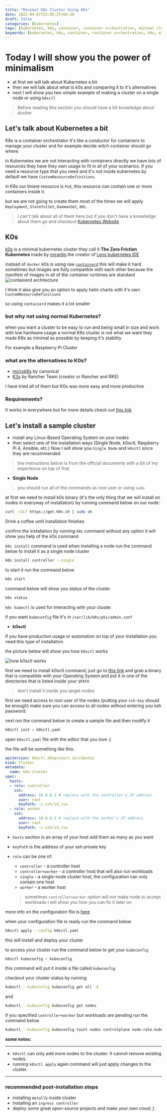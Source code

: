 ```yaml
---
title: "Minimal K8s Cluster Using K0s"
date: 2022-04-07T23:05:27+04:30
draft: false
categories: [kubernetes]
tags: [kubernetes, k0s, container, container orchestration, minimal cluster, container, raspberry pi]
keywords: [kubernetes, k8s, container, container orchestration, k0s, minimal cluster, containerd, docker, containers, cluster, raspberry pi]
---
```


# Today I will show you the power of minimalism

* at first we will talk about Kubernetes a bit
* then we will talk about what is k0s and comparing it to it's alternatives
* next I will show you two simple example of making a cluster on a single node or using `k0sctl`

> Before reading this section you should have a bit knowledge about docker

## Let's talk about Kubernetes a bit
K8s is a container orchestrator it's like a conductor for containers to manage your cluster and for example decide witch container should go where.

in Kubernetes we are not interacting with containers directly we have lots of resources they have they own usage to fit in all of your scenarios. if you need a resource type that you need and it's not inside kubernetes by default we have `CustomResourceDefinitions`

in K8s our tiniest resource is `Pod`, this resource can contain one or more containers inside it.

but we are not going to create them most of the times we will apply `Deployment`, `StatefulSet`, `DaemonSet`, etc.

> I can't talk about all of them here but if you don't have a knowledge about them go and checkout [Kubernetes Website](https://kubernetes.io/docs/tutorials/kubernetes-basics/)

## K0s
[k0s](https://k0sproject.io/) is a minimal kubernetes cluster they call it __The Zero Friction Kubernetes__ made by [mirantis](https://www.mirantis.com) the creator of [Lens kubernetes IDE](https://k8slens.dev/)

instead of `docker` k0s is using raw [`containerd`](https://containerd.io/) this will make it hard sometimes but images are fully compatible with each other because the manifest of images in all of the container runtimes are standard
![containerd architecture](https://containerd.io/img/architecture.png "containerd architecture")

I think it also give you an option to apply helm charts with it's own `CustomResourceDefinitions`

so using `containerd` makes it a lot smaller

### but why not using normal Kubernetes?
when you want a cluster to be easy to run and being small in size and work with low hardware usage a normal K8s cluster is not what we want they made K8s as minimal as possible by keeping it's stability

For example a Raspberry Pi Cluster

### what are the alternatives to K0s?
* [microk8s](https://microk8s.io/) by canonical
* [K3s](https://k3s.io/) by Rancher Team (creator or Rancher and RKE)

I have tried all of them but K0s was more easy and more productive

### Requirements?
It works in everywhere but for more details check out [this link](https://github.com/k0sproject/k0s/blob/main/docs/system-requirements.md)

## Let's install a sample cluster
* install any Linux-Based Operating System on your nodes
* then select one of the installation ways (Single Node, k0sctl, Raspberry Pi 4, Ansible, etc.)
Now I will show you `Single Node` and `k0sctl` since they are recommended
> the instructions below is from the official documents with a bit of my experience on top of that

* __Single Node__

> you should run all of the commands as root user or using `sudo`

at first we need to install k0s binary (it's the only thing that we will install on nodes in everyway of installation) by running command below on our node:


```bash
curl -sSLf https://get.k0s.sh | sudo sh
```
Drink a coffee until installation finishes

confirm the installation by running `k0s` command without any option it will show you help of the k0s command

`k0s install` command is used when installing a node
run the command below to install it as a single node cluster
```bash
k0s install controller --single
```

to start it run the command below
```bash
k0s start
```

command below will show you status of the cluster
```bash
k0s status
```

`k0s kubectl` is used for interacting with your cluster

if you want `kubeconfig` file it's in `/var/lib/k0s/pki/admin.conf`

* __k0sctl__

if you have production usage or automation on top of your installation you need this type of installation

the picture below will show you how `k0sctl` works

![how `k0sctl` works](https://docs.k0sproject.io/v1.23.5+k0s.0/img/k0sctl_deployment.png "how `k0sctl` works")

first we need to install k0sctl command; just go to [this link](https://github.com/k0sproject/k0sctl/releases/latest) and grab a binary that is compatible with your Operating System and put it in one of the directories that is listed inside your `$PATH`
> don't install it inside you target nodes

first we need access to root user of the nodes (putting your `ssh-key` should be enough) make sure you can access to all nodes without entering you ssh password.

next run the command below to create a sample file and then modify it
```bash
k0sctl init > k0sctl.yaml
```

open `k0sctl.yaml` file with the editor that you love :)

the file will be something like this:
```yaml
apiVersion: k0sctl.k0sproject.io/v1beta1
kind: Cluster
metadata:
  name: k0s-cluster
spec:
  hosts:
  - role: controller
    ssh:
      address: 10.0.0.1 # replace with the controller's IP address
      user: root
      keyPath: ~/.ssh/id_rsa
  - role: worker
    ssh:
      address: 10.0.0.2 # replace with the worker's IP address
      user: root
      keyPath: ~/.ssh/id_rsa
```
* `hosts` section is an array of your host add them as many as you want
* `keyPath` is the address of your ssh private key
* `role` can be one of:

    - `controller` - a controller host
    - `controller+worker` - a controller host that will also run workloads
    - `single` - a single-node cluster host, the configuration can only contain one host
    - `worker` - a worker host
    > sometimes `controller+worker` option will not make node to accept workloads I will show you how you can fix it later on

more info on the configuration file is [here](https://github.com/k0sproject/k0sctl#configuration-file-spec-fields)

when your configuration file is ready run the command below
```bash
k0sctl apply --config k0sctl.yaml
```

this will install and deploy your cluster

to access your cluster run the command below to get your `kubeconfig`
```bash
k0sctl kubeconfig > kubeconfig
```
this command will put it inside a file called `kubeconfig`

checkout your cluster status by running
```bash
kubectl --kubeconfig kubeconfig get all -A
```
and
```bash
kubectl --kubeconfig kubeconfig get nodes
```

if you specified `controller+worker` but workloads are pending run the command below
```bash
kubectl --kubeconfig kubeconfig taint nodes controlplane node-role.kubernetes.io/master:NoSchedule-
```

__some notes:__

---

* `k0sctl` can only add more nodes to the cluster. It cannot remove existing nodes.
* running `k0sctl apply` again command will just apply changes to the cluster.

---

### recommended post-installation steps
* installing `metallb` inside cluster
* installing an `ingress controller`
* deploy some great open-source projects and make your own cloud ;)